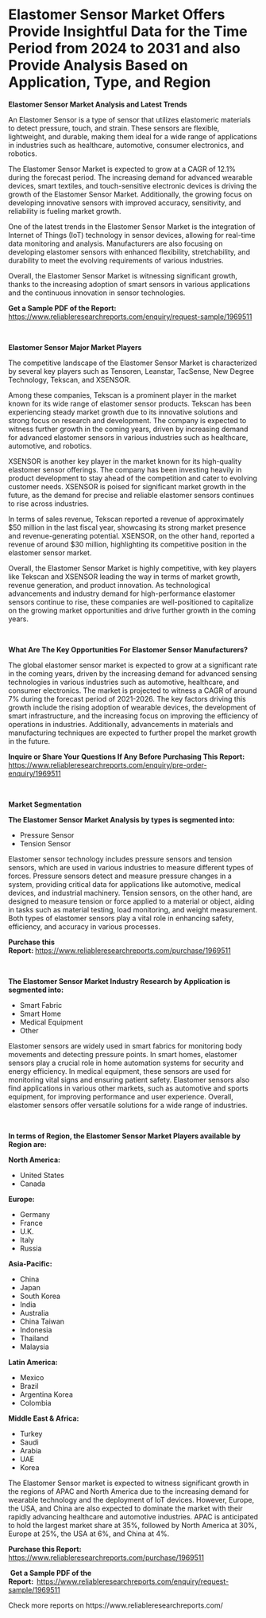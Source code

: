 <p><h1>Elastomer Sensor Market Offers Provide Insightful Data for the Time Period from 2024 to 2031 and also Provide Analysis Based on Application, Type, and Region</h1></p><p><strong>Elastomer Sensor Market Analysis and Latest Trends</strong></p>
<p><p>An Elastomer Sensor is a type of sensor that utilizes elastomeric materials to detect pressure, touch, and strain. These sensors are flexible, lightweight, and durable, making them ideal for a wide range of applications in industries such as healthcare, automotive, consumer electronics, and robotics.</p><p>The Elastomer Sensor Market is expected to grow at a CAGR of 12.1% during the forecast period. The increasing demand for advanced wearable devices, smart textiles, and touch-sensitive electronic devices is driving the growth of the Elastomer Sensor Market. Additionally, the growing focus on developing innovative sensors with improved accuracy, sensitivity, and reliability is fueling market growth.</p><p>One of the latest trends in the Elastomer Sensor Market is the integration of Internet of Things (IoT) technology in sensor devices, allowing for real-time data monitoring and analysis. Manufacturers are also focusing on developing elastomer sensors with enhanced flexibility, stretchability, and durability to meet the evolving requirements of various industries.</p><p>Overall, the Elastomer Sensor Market is witnessing significant growth, thanks to the increasing adoption of smart sensors in various applications and the continuous innovation in sensor technologies.</p></p>
<p><strong>Get a Sample PDF of the Report:&nbsp;</strong> <a href="https://www.reliableresearchreports.com/enquiry/request-sample/1969511">https://www.reliableresearchreports.com/enquiry/request-sample/1969511</a></p>
<p>&nbsp;</p>
<p><strong>Elastomer Sensor Major Market Players</strong></p>
<p><p>The competitive landscape of the Elastomer Sensor Market is characterized by several key players such as Tensoren, Leanstar, TacSense, New Degree Technology, Tekscan, and XSENSOR. </p><p>Among these companies, Tekscan is a prominent player in the market known for its wide range of elastomer sensor products. Tekscan has been experiencing steady market growth due to its innovative solutions and strong focus on research and development. The company is expected to witness further growth in the coming years, driven by increasing demand for advanced elastomer sensors in various industries such as healthcare, automotive, and robotics.</p><p>XSENSOR is another key player in the market known for its high-quality elastomer sensor offerings. The company has been investing heavily in product development to stay ahead of the competition and cater to evolving customer needs. XSENSOR is poised for significant market growth in the future, as the demand for precise and reliable elastomer sensors continues to rise across industries.</p><p>In terms of sales revenue, Tekscan reported a revenue of approximately $50 million in the last fiscal year, showcasing its strong market presence and revenue-generating potential. XSENSOR, on the other hand, reported a revenue of around $30 million, highlighting its competitive position in the elastomer sensor market.</p><p>Overall, the Elastomer Sensor Market is highly competitive, with key players like Tekscan and XSENSOR leading the way in terms of market growth, revenue generation, and product innovation. As technological advancements and industry demand for high-performance elastomer sensors continue to rise, these companies are well-positioned to capitalize on the growing market opportunities and drive further growth in the coming years.</p></p>
<p>&nbsp;</p>
<p><strong>What Are The Key Opportunities For Elastomer Sensor Manufacturers?</strong></p>
<p><p>The global elastomer sensor market is expected to grow at a significant rate in the coming years, driven by the increasing demand for advanced sensing technologies in various industries such as automotive, healthcare, and consumer electronics. The market is projected to witness a CAGR of around 7% during the forecast period of 2021-2026. The key factors driving this growth include the rising adoption of wearable devices, the development of smart infrastructure, and the increasing focus on improving the efficiency of operations in industries. Additionally, advancements in materials and manufacturing techniques are expected to further propel the market growth in the future.</p></p>
<p><strong>Inquire or Share Your Questions If Any Before Purchasing This Report:</strong> <a href="https://www.reliableresearchreports.com/enquiry/pre-order-enquiry/1969511">https://www.reliableresearchreports.com/enquiry/pre-order-enquiry/1969511</a></p>
<p>&nbsp;</p>
<p><strong>Market Segmentation</strong></p>
<p><strong>The Elastomer Sensor Market Analysis by types is segmented into:</strong></p>
<p><ul><li>Pressure Sensor</li><li>Tension Sensor</li></ul></p>
<p><p>Elastomer sensor technology includes pressure sensors and tension sensors, which are used in various industries to measure different types of forces. Pressure sensors detect and measure pressure changes in a system, providing critical data for applications like automotive, medical devices, and industrial machinery. Tension sensors, on the other hand, are designed to measure tension or force applied to a material or object, aiding in tasks such as material testing, load monitoring, and weight measurement. Both types of elastomer sensors play a vital role in enhancing safety, efficiency, and accuracy in various processes.</p></p>
<p><strong>Purchase this Report:&nbsp;</strong><a href="https://www.reliableresearchreports.com/purchase/1969511">https://www.reliableresearchreports.com/purchase/1969511</a></p>
<p>&nbsp;</p>
<p><strong>The Elastomer Sensor Market Industry Research by Application is segmented into:</strong></p>
<p><ul><li>Smart Fabric</li><li>Smart Home</li><li>Medical Equipment</li><li>Other</li></ul></p>
<p><p>Elastomer sensors are widely used in smart fabrics for monitoring body movements and detecting pressure points. In smart homes, elastomer sensors play a crucial role in home automation systems for security and energy efficiency. In medical equipment, these sensors are used for monitoring vital signs and ensuring patient safety. Elastomer sensors also find applications in various other markets, such as automotive and sports equipment, for improving performance and user experience. Overall, elastomer sensors offer versatile solutions for a wide range of industries.</p></p>
<p>&nbsp;</p>
<p><strong>In terms of Region, the Elastomer Sensor Market Players available by Region are:</strong></p>
<p>
    <p> <strong> North America: </strong>
        <ul>
            <li>United States</li>
            <li>Canada</li>
        </ul>
        </p> 
    <p> <strong> Europe: </strong>
        <ul>
            <li>Germany</li>
            <li>France</li>
            <li>U.K.</li>
            <li>Italy</li>
            <li>Russia</li>
        </ul>
        </p> 
    <p> <strong> Asia-Pacific: </strong>
        <ul>
            <li>China</li>
            <li>Japan</li>
            <li>South Korea</li>
            <li>India</li>
            <li>Australia</li>
            <li>China Taiwan</li>
            <li>Indonesia</li>
            <li>Thailand</li>
            <li>Malaysia</li>
        </ul>
        </p> 
    <p> <strong> Latin America: </strong>
        <ul>
            <li>Mexico</li>
            <li>Brazil</li>
            <li>Argentina Korea</li>
            <li>Colombia</li>
        </ul>
        </p> 
    <p> <strong> Middle East & Africa: </strong>
        <ul>
            <li>Turkey</li>
            <li>Saudi</li>
            <li>Arabia</li>
            <li>UAE</li>
            <li>Korea</li>
        </ul>
    </p>
    </p>
<p><p>The Elastomer Sensor market is expected to witness significant growth in the regions of APAC and North America due to the increasing demand for wearable technology and the deployment of IoT devices. However, Europe, the USA, and China are also expected to dominate the market with their rapidly advancing healthcare and automotive industries. APAC is anticipated to hold the largest market share at 35%, followed by North America at 30%, Europe at 25%, the USA at 6%, and China at 4%.</p></p>
<p><strong>Purchase this Report: </strong><a href="https://www.reliableresearchreports.com/purchase/1969511">https://www.reliableresearchreports.com/purchase/1969511</a></p>
<p>&nbsp;<strong>Get a Sample PDF of the Report:&nbsp;&nbsp;</strong><a href="https://www.reliableresearchreports.com/enquiry/request-sample/1969511">https://www.reliableresearchreports.com/enquiry/request-sample/1969511</a></p>
<p><strong></strong></p>
<p>Check more reports on https://www.reliableresearchreports.com/</p>